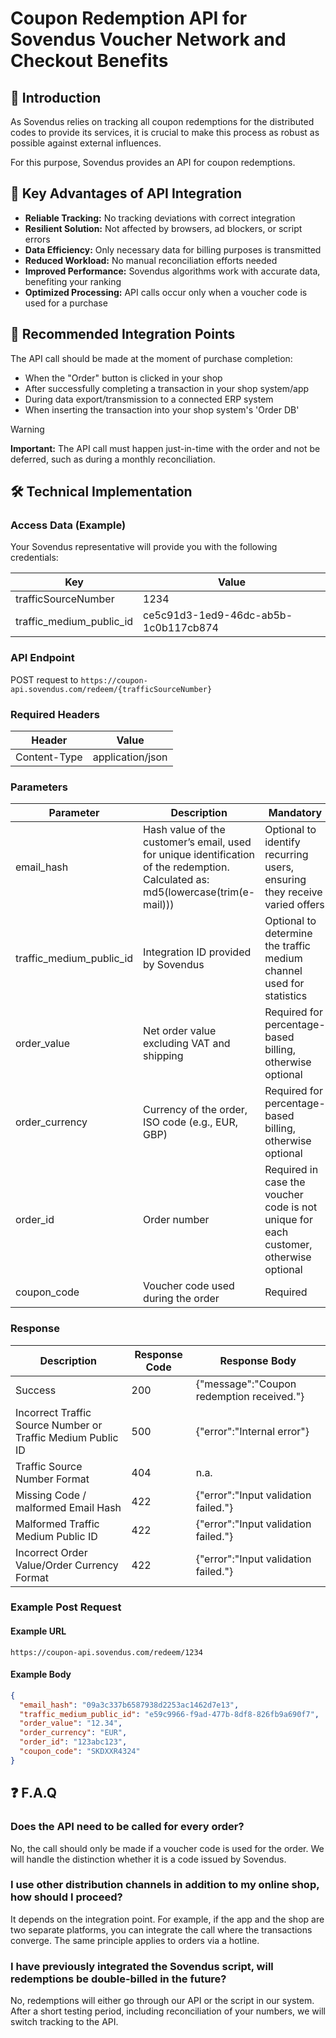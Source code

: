 # Coupon Redemption API for Sovendus Voucher Network and Checkout Benefits

## 📝 Introduction

As Sovendus relies on tracking all coupon redemptions for the distributed codes to provide its services, it is crucial to make this process as robust as possible against external influences.

For this purpose, Sovendus provides an API for coupon redemptions.

## 🌟 Key Advantages of API Integration

- **Reliable Tracking:** No tracking deviations with correct integration
- **Resilient Solution:** Not affected by browsers, ad blockers, or script errors
- **Data Efficiency:** Only necessary data for billing purposes is transmitted
- **Reduced Workload:** No manual reconciliation efforts needed
- **Improved Performance:** Sovendus algorithms work with accurate data, benefiting your ranking
- **Optimized Processing:** API calls occur only when a voucher code is used for a purchase

## 🔧 Recommended Integration Points

The API call should be made at the moment of purchase completion:

- When the "Order" button is clicked in your shop
- After successfully completing a transaction in your shop system/app
- During data export/transmission to a connected ERP system
- When inserting the transaction into your shop system's 'Order DB'

> [!WARNING]
> **Important:** The API call must happen just-in-time with the order and not be deferred, such as during a monthly reconciliation.

## 🛠️ Technical Implementation

### Access Data (Example)

Your Sovendus representative will provide you with the following credentials:

| Key                      | Value                                |
| ------------------------ | ------------------------------------ |
| trafficSourceNumber      | 1234                                 |
| traffic_medium_public_id | ce5c91d3-1ed9-46dc-ab5b-1c0b117cb874 |

### API Endpoint

POST request to `https://coupon-api.sovendus.com/redeem/{trafficSourceNumber}`

### Required Headers

| Header         | Value              |
| -------------- | ------------------ |
| Content-Type   | application/json   |

### Parameters

| Parameter                | Description                                                                                                                       | Mandatory                                                                              |
| ------------------------ | --------------------------------------------------------------------------------------------------------------------------------- | ---------------------------------------------------------------------------------------|
| email_hash               | Hash value of the customer’s email, used for unique identification of the redemption. Calculated as: md5(lowercase(trim(e-mail))) | Optional to identify recurring users, ensuring they receive varied offers              |
| traffic_medium_public_id | Integration ID provided by Sovendus                                                                                               | Optional to determine the traffic medium channel used for statistics                   |
| order_value              | Net order value excluding VAT and shipping                                                                                        | Required for percentage-based billing, otherwise optional                              |
| order_currency           | Currency of the order, ISO code (e.g., EUR, GBP)                                                                                  | Required for percentage-based billing, otherwise optional                              |
| order_id                 | Order number                                                                                                                      | Required in case the voucher code is not unique for each customer, otherwise optional  |
| coupon_code              | Voucher code used during the order                                                                                                | Required                                                                               |

### Response

| Description                                                 | Response Code | Response Body                             |
| ----------------------------------------------------------- | ------------- | ----------------------------------------- |
| Success                                                     | 200           | {"message":"Coupon redemption received."} |
| Incorrect Traffic Source Number or Traffic Medium Public ID | 500           | {"error":"Internal error"}                |
| Traffic Source Number Format                                | 404           | n.a.                                      |
| Missing Code / malformed Email Hash                         | 422           | {"error":"Input validation failed."}      |
| Malformed Traffic Medium Public ID                          | 422           | {"error":"Input validation failed."}      |
| Incorrect Order Value/Order Currency Format                 | 422           | {"error":"Input validation failed."}      |

### Example Post Request

#### Example URL

`https://coupon-api.sovendus.com/redeem/1234`

#### Example Body

```json
{
  "email_hash": "09a3c337b6587938d2253ac1462d7e13",
  "traffic_medium_public_id": "e59c9966-f9ad-477b-8df8-826fb9a690f7",
  "order_value": "12.34",
  "order_currency": "EUR",
  "order_id": "123abc123",
  "coupon_code": "SKDXXR4324"
}
```

## ❓ F.A.Q

### Does the API need to be called for every order?

No, the call should only be made if a voucher code is used for the order. We will handle the distinction whether it is a code issued by Sovendus.

### I use other distribution channels in addition to my online shop, how should I proceed?

It depends on the integration point. For example, if the app and the shop are two separate platforms, you can integrate the call where the transactions converge. The same principle applies to orders via a hotline.

### I have previously integrated the Sovendus script, will redemptions be double-billed in the future?

No, redemptions will either go through our API or the script in our system. After a short testing period, including reconciliation of your numbers, we will switch tracking to the API.
